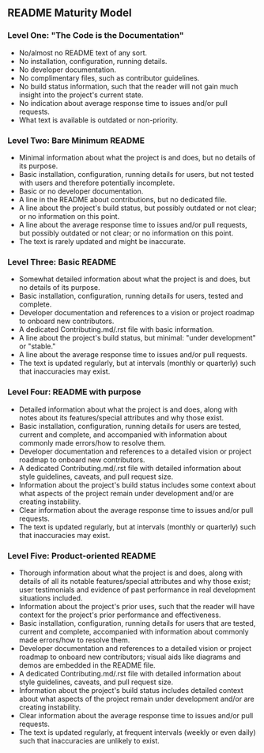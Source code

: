 ## README Maturity Model

### Level One: "The Code is the Documentation"
- No/almost no README text of any sort.
- No installation, configuration, running details.
- No developer documentation.
- No complimentary files, such as contributor guidelines.
- No build status information, such that the reader will not gain much insight into the project's current state.
- No indication about average response time to issues and/or pull requests.
- What text is available is outdated or non-priority.

### Level Two: Bare Minimum README
- Minimal information about what the project is and does, but no details of its purpose.
- Basic installation, configuration, running details for users, but not tested with users and therefore potentially incomplete.
- Basic or no developer documentation.
- A line in the README about contributions, but no dedicated file.
- A line about the project's build status, but possibly outdated or not clear; or no information on this point.
- A line about the average response time to issues and/or pull requests, but possibly outdated or not clear; or no information on this point.
- The text is rarely updated and might be inaccurate.

### Level Three: Basic README
- Somewhat detailed information about what the project is and does, but no details of its purpose.
- Basic installation, configuration, running details for users, tested and complete.
- Developer documentation and references to a vision or project roadmap to onboard new contributors.
- A dedicated Contributing.md/.rst file with basic information.
- A line about the project's build status, but minimal: "under development" or "stable."
- A line about the average response time to issues and/or pull requests.
- The text is updated regularly, but at intervals (monthly or quarterly) such that inaccuracies may exist.

### Level Four: README with purpose
- Detailed information about what the project is and does, along with notes about its features/special attributes and why those exist.
- Basic installation, configuration, running details for users are tested, current and complete, and accompanied with information about commonly made errors/how to resolve them.
- Developer documentation and references to a detailed vision or project roadmap to onboard new contributors.
- A dedicated Contributing.md/.rst file with detailed information about style guidelines, caveats, and pull request size.
- Information about the project's build status includes some context about what aspects of the project remain under development and/or are creating instability.
- Clear information about the average response time to issues and/or pull requests.
- The text is updated regularly, but at intervals (monthly or quarterly) such that inaccuracies may exist.

### Level Five: Product-oriented README
- Thorough information about what the project is and does, along with details of all its notable features/special attributes and why those exist; user testimonials and evidence of past performance in real development situations included.
- Information about the project's prior uses, such that the reader will have context for the project's prior performance and effectiveness.
- Basic installation, configuration, running details for users that are tested, current and complete, accompanied with information about commonly made errors/how to resolve them.
- Developer documentation and references to a detailed vision or project roadmap to onboard new contributors; visual aids like diagrams and demos are embedded in the README file.
- A dedicated Contributing.md/.rst file with detailed information about style guidelines, caveats, and pull request size.
- Information about the project's build status includes detailed context about what aspects of the project remain under development and/or are creating instability.
- Clear information about the average response time to issues and/or pull requests.
- The text is updated regularly, at frequent intervals (weekly or even daily) such that inaccuracies are unlikely to exist.

